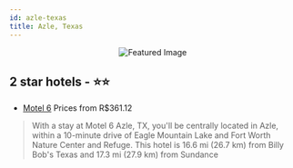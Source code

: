 ```yaml
---
id: azle-texas
title: Azle, Texas
---
```


<center><img src="https://i.travelapi.com/hotels/2000000/1530000/1521500/1521468/12785617_z.jpg" alt="Featured Image" /></center>


##  2 star hotels - ⭐️⭐️

-    [Motel 6](https://us.hurb.com/hotels/azle/motel-6-JNP-JP00071N?cmp=18055) Prices from R$361.12
   > With a stay at Motel 6 Azle, TX, you'll be centrally located in Azle, within a 10-minute drive of Eagle Mountain Lake and Fort Worth Nature Center and Refuge. This hotel is 16.6 mi (26.7 km) from Billy Bob's Texas and 17.3 mi (27.9 km) from Sundance 
